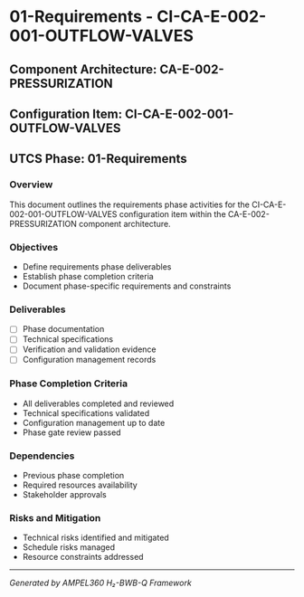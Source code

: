 # 01-Requirements - CI-CA-E-002-001-OUTFLOW-VALVES

## Component Architecture: CA-E-002-PRESSURIZATION
## Configuration Item: CI-CA-E-002-001-OUTFLOW-VALVES
## UTCS Phase: 01-Requirements

### Overview
This document outlines the requirements phase activities for the CI-CA-E-002-001-OUTFLOW-VALVES configuration item within the CA-E-002-PRESSURIZATION component architecture.

### Objectives
- Define requirements phase deliverables
- Establish phase completion criteria
- Document phase-specific requirements and constraints

### Deliverables
- [ ] Phase documentation
- [ ] Technical specifications
- [ ] Verification and validation evidence
- [ ] Configuration management records

### Phase Completion Criteria
- All deliverables completed and reviewed
- Technical specifications validated
- Configuration management up to date
- Phase gate review passed

### Dependencies
- Previous phase completion
- Required resources availability
- Stakeholder approvals

### Risks and Mitigation
- Technical risks identified and mitigated
- Schedule risks managed
- Resource constraints addressed

---
*Generated by AMPEL360 H₂-BWB-Q Framework*
